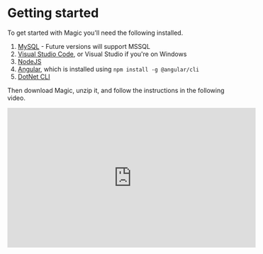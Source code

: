 # Getting started

To get started with Magic you'll need the following installed.

1. [MySQL](https://dev.mysql.com/downloads/mysql/) - Future versions will support MSSQL
2. [Visual Studio Code](https://code.visualstudio.com/download), or Visual Studio if you're on Windows
3. [NodeJS](https://nodejs.org/en/download/)
4. [Angular](https://cli.angular.io), which is installed using `npm install -g @angular/cli`
5. [DotNet CLI](https://dotnet.microsoft.com/learn/dotnet/hello-world-tutorial/install)

Then download Magic, unzip it, and follow the instructions in the following video.

<div style="margin-left: auto; margin-right: auto; width: 560px;">
<iframe width="560" height="315" src="https://www.youtube.com/embed/Lpqco0BgYYY" frameborder="0" allow="accelerometer; autoplay; encrypted-media; gyroscope; picture-in-picture" allowfullscreen></iframe>
</div>

